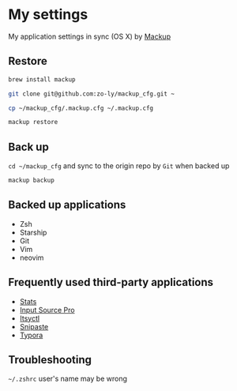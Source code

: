# My settings

My application settings in sync (OS X) by [Mackup](https://github.com/lra/mackup)

## Restore

```bash
brew install mackup

git clone git@github.com:zo-ly/mackup_cfg.git ~

cp ~/mackup_cfg/.mackup.cfg ~/.mackup.cfg

mackup restore
```

## Back up

`cd ~/mackup_cfg` and sync to the origin repo by `Git` when backed up

```bash
mackup backup
```

## Backed up applications

- Zsh
- Starship
- Git
- Vim
- neovim

## Frequently used third-party applications

- [Stats]()
- [Input Source Pro]()
- [Itsyctl]()
- [Snipaste]()
- [Typora]()

## Troubleshooting

`~/.zshrc` user's name may be wrong
